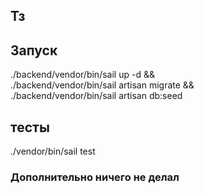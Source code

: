 ## Тз

## Запуск

./backend/vendor/bin/sail up -d && \
./backend/vendor/bin/sail artisan migrate && \
./backend/vendor/bin/sail artisan db:seed

## тесты
./vendor/bin/sail test

### Дополнительно ничего не делал


